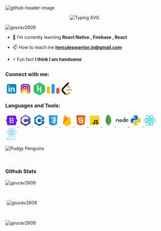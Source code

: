 ![github-header-image](https://github.com/Gourav2609/Gourav2609/assets/115522947/c3b32f81-29c4-476e-852e-ef1f78f1025d)

<p align="center">
  <img src="https://readme-typing-svg.demolab.com?font=Fira+Code&size=60&duration=3500&pause=985&vCenter=true&width=800&height=80&lines=Hi+👋+!!;I'm+Gourav+!" alt="Typing SVG">
</p>


<!--<h3 align="center">A passionate frontend developer from India</h3>-->

<p align="left"> <img src="https://komarev.com/ghpvc/?username=gourav2609&label=Visitors&color=000000&style=flat" alt="gourav2609" /> </p>

- 🌱 I’m currently learning **React Native , Firebase , React**

- 📫 How to reach me **herculeswarrior.in@gmail.com**

- ⚡ Fun fact **I think I am handsome**

<h3 align="left">Connect with me:</h3>
<p align="left">
<a href="https://www.linkedin.com/in/gourav-a6266014b/" target="blank"><img align="center" src="./icons/linkedin.png" alt="gourav ." height="40" width="40" /></a>
<a href="https://instagram.com/__delusive_world_/" target="blank"><img align="center" src="./icons/instagram.png" alt="__delusive_world_/" height="40" width="40" /></a>
<a href="https://www.hackerrank.com/herculeswarrior1" target="blank"><img align="center" src="./icons/hackerrank.png" alt="herculeswarrior1" height="40" width="40" /></a>
<a href="https://codeforces.com/profile/gandalf_05" target="blank"><img align="center" src="./icons/codeforces.png" alt="gandalf_05" height="40" width="40" /></a>
<a href="https://www.leetcode.com/user4582bn" target="blank"><img align="center" src="./icons/leetcode.png" alt="user4582bn" height="40" width="40" /></a>
</p>

<h3 align="left">Languages and Tools:</h3>
<p align="left"> <a href="https://getbootstrap.com" target="_blank" rel="noreferrer"> <img src="./icons/bootstrap.png" alt="bootstrap" width="40" height="40"/> </a> <a href="https://www.cprogramming.com/" target="_blank" rel="noreferrer"> <img src="./icons/C -icon.png" alt="c" width="40" height="40"/> </a> <a href="https://www.w3schools.com/cpp/" target="_blank" rel="noreferrer"> <img src="./icons/C++-icon.png" alt="cplusplus" width="40" height="40"/> </a> <a href="https://www.w3schools.com/css/" target="_blank" rel="noreferrer"> <img src="./icons/css.png" alt="css3" width="40" height="40"/> </a> <a href="https://firebase.google.com/" target="_blank" rel="noreferrer"> <img src="./icons/firebase.png" alt="firebase" width="40" height="40"/> </a> <a href="https://www.w3.org/html/" target="_blank" rel="noreferrer"> <img src="./icons/html.png" alt="html5" width="40" height="40"/> </a> <a href="https://developer.mozilla.org/en-US/docs/Web/JavaScript" target="_blank" rel="noreferrer"> <img src="./icons/javascript.png" alt="javascript" width="40" height="40"/> </a> <a href="https://www.mongodb.com/" target="_blank" rel="noreferrer"> <img src="./icons/mongoDB.png" alt="mongodb" width="40" height="40"/> </a> <a href="https://nodejs.org" target="_blank" rel="noreferrer"> <img src="./icons/node-js.png" alt="nodejs" width="40" height="40"/> </a> <a href="https://www.python.org" target="_blank" rel="noreferrer"> <img src="./icons/python.png" alt="python" width="40" height="40"/> </a> <a href="https://reactjs.org/" target="_blank" rel="noreferrer"> <img src="./icons/react.png" alt="react" width="40" height="40"/> </a> <a href="https://reactnative.dev/" target="_blank" rel="noreferrer"> <img src="./icons/react-native.png" alt="reactnative" width="40" height="40"/> </a> </p>


![Pudgy Penguins](https://media.giphy.com/media/CuuSHzuc0O166MRfjt/giphy.gif)

<br>

<h3 align="left">Github Stats</h3>

<p><img align="center" src="https://github-readme-stats.vercel.app/api/top-langs?username=gourav2609&show_icons=true&theme=dark&title_color=ffffff&text_color=ffffff&bg_color=000000&locale=en&layout=compact" alt="gourav2609" /></p>

<br>
<p>&nbsp;<img align="center" src="https://github-readme-stats.vercel.app/api?username=gourav2609&show_icons=true&theme=dark&locale=en" alt="gourav2609" /></p>

<br>

<p><img align="center" src="https://github-readme-streak-stats.herokuapp.com/?user=gourav2609&theme=dark" alt="gourav2609" /></p>
